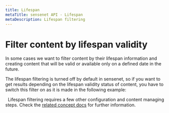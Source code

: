 ```yaml
---
title: Lifespan
metaTitle: sensenet API - Lifespan
metaDescription: Lifespan filtering
---
```


# Filter content by lifespan validity

In some cases we want to filter content by their lifespan information and creating content that will be valid or available only on a defined date in the future.

The lifespan filtering is turned off by default in sensenet, so if you want to get results depending on the lifespan validity status of content, you have to switch this filter on as it is made in the following example:

<tab category="basic-concepts" article="lifespan" example="lifespanfilter" />
&nbsp;
<note>Lifespan filtering requires a few other configuration and content managing steps. Check the <a href="/concepts/content-management/05-content-scheduling">related concept docs</a> for further information.</note>
